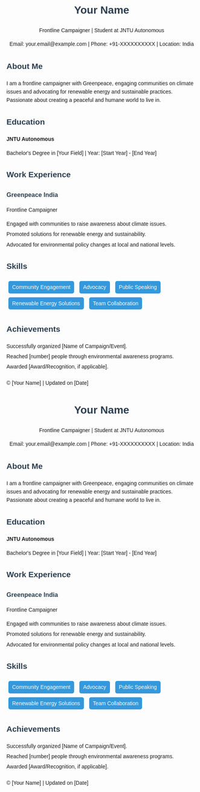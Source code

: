 <!DOCTYPE html>
<html lang="en">
<head>
    <meta charset="UTF-8">
    <meta name="viewport" content="width=device-width, initial-scale=1.0">
    <title>Resume</title>
    <style>
        body {
            font-family: Arial, sans-serif;
            margin: 20px;
            line-height: 1.6;
        }
        header {
            text-align: center;
            margin-bottom: 30px;
        }
        .section {
            margin-bottom: 20px;
        }
        h1, h2, h3 {
            color: #2c3e50;
        }
        ul {
            list-style-type: none;
            padding: 0;
        }
        ul li {
            margin-bottom: 5px;
        }
        .contact-info, .skills {
            margin-top: 10px;
        }
        .skills span {
            display: inline-block;
            background-color: #3498db;
            color: white;
            padding: 5px 10px;
            margin: 5px;
            border-radius: 5px;
        }
    </style>
</head>
<body>
    <header>
        <h1>Your Name</h1>
        <p>Frontline Campaigner | Student at JNTU Autonomous</p>
        <p class="contact-info">Email: your.email@example.com | Phone: +91-XXXXXXXXXX | Location: India</p>
    </header>
    <section class="section">
        <h2>About Me</h2>
        <p>
            I am a frontline campaigner with Greenpeace, engaging communities on climate issues and advocating for renewable energy and sustainable practices. Passionate about creating a peaceful and humane world to live in.
        </p>
    </section>
    <section class="section">
        <h2>Education</h2>
        <p><strong>JNTU Autonomous</strong></p>
        <p>Bachelor's Degree in [Your Field] | Year: [Start Year] - [End Year]</p>
    </section>
    <section class="section">
        <h2>Work Experience</h2>
        <h3>Greenpeace India</h3>
        <p>Frontline Campaigner</p>
        <ul>
            <li>Engaged with communities to raise awareness about climate issues.</li>
            <li>Promoted solutions for renewable energy and sustainability.</li>
            <li>Advocated for environmental policy changes at local and national levels.</li>
        </ul>
    </section>
    <section class="section">
        <h2>Skills</h2>
        <div class="skills">
            <span>Community Engagement</span>
            <span>Advocacy</span>
            <span>Public Speaking</span>
            <span>Renewable Energy Solutions</span>
            <span>Team Collaboration</span>
        </div>
    </section>
    <section class="section">
        <h2>Achievements</h2>
        <ul>
            <li>Successfully organized [Name of Campaign/Event].</li>
            <li>Reached [number] people through environmental awareness programs.</li>
            <li>Awarded [Award/Recognition, if applicable].</li>
        </ul>
    </section>
    <footer>
        <p>© [Your Name] | Updated on [Date]</p>
    </footer>
</body>
</html>
<!DOCTYPE html>
<html lang="en">
<head>
    <meta charset="UTF-8">
    <meta name="viewport" content="width=device-width, initial-scale=1.0">
    <title>Resume</title>
    <style>
        body {
            font-family: Arial, sans-serif;
            margin: 20px;
            line-height: 1.6;
        }
        header {
            text-align: center;
            margin-bottom: 30px;
        }
        .section {
            margin-bottom: 20px;
        }
        h1, h2, h3 {
            color: #2c3e50;
        }
        ul {
            list-style-type: none;
            padding: 0;
        }
        ul li {
            margin-bottom: 5px;
        }
        .contact-info, .skills {
            margin-top: 10px;
        }
        .skills span {
            display: inline-block;
            background-color: #3498db;
            color: white;
            padding: 5px 10px;
            margin: 5px;
            border-radius: 5px;
        }
    </style>
</head>
<body>
    <header>
        <h1>Your Name</h1>
        <p>Frontline Campaigner | Student at JNTU Autonomous</p>
        <p class="contact-info">Email: your.email@example.com | Phone: +91-XXXXXXXXXX | Location: India</p>
    </header>
    <section class="section">
        <h2>About Me</h2>
        <p>
            I am a frontline campaigner with Greenpeace, engaging communities on climate issues and advocating for renewable energy and sustainable practices. Passionate about creating a peaceful and humane world to live in.
        </p>
    </section>
    <section class="section">
        <h2>Education</h2>
        <p><strong>JNTU Autonomous</strong></p>
        <p>Bachelor's Degree in [Your Field] | Year: [Start Year] - [End Year]</p>
    </section>
    <section class="section">
        <h2>Work Experience</h2>
        <h3>Greenpeace India</h3>
        <p>Frontline Campaigner</p>
        <ul>
            <li>Engaged with communities to raise awareness about climate issues.</li>
            <li>Promoted solutions for renewable energy and sustainability.</li>
            <li>Advocated for environmental policy changes at local and national levels.</li>
        </ul>
    </section>
    <section class="section">
        <h2>Skills</h2>
        <div class="skills">
            <span>Community Engagement</span>
            <span>Advocacy</span>
            <span>Public Speaking</span>
            <span>Renewable Energy Solutions</span>
            <span>Team Collaboration</span>
        </div>
    </section>
    <section class="section">
        <h2>Achievements</h2>
        <ul>
            <li>Successfully organized [Name of Campaign/Event].</li>
            <li>Reached [number] people through environmental awareness programs.</li>
            <li>Awarded [Award/Recognition, if applicable].</li>
        </ul>
    </section>
    <footer>
        <p>© [Your Name] | Updated on [Date]</p>
    </footer>
</body>
</html>

